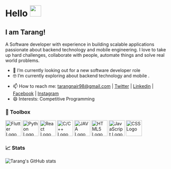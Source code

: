 <!-- <img align="right" src="" width=350px height=465px/> -->

# Hello <img src="https://raw.githubusercontent.com/MartinHeinz/MartinHeinz/master/wave.gif" width="35px">
## I am Tarang!

A Software developer with experience in building scalable applications passionate about backend technology and mobile engineering. I love to take up hard challenges, collaborate with people, automate things and solve real world problems.

- 📱 I’m currently looking out for a new software developer role
- 🤓 I’m currently exploring about backend technology and mobile .
<!-- - 💬 Ask me about javascript/typescript and computer science. -->
- 📫 How to reach me: tarangnair98@gmail.com | [Twitter](https://twitter.com/tarang90564113) | [Linkedin](https://www.linkedin.com/in/tarang-nair-752aa8179/) | [Facebook](https://www.facebook.com/tarangnair) | [Instagram](https://www.instagram.com/nairtarang/)
- 😄 Interests: Competitive Programming


<!--
**tarang1998/tarang1998** is a ✨ _special_ ✨ repository because its `README.md` (this file) appears on your GitHub profile.

Here are some ideas to get you started:

- 🔭 - 
- 👯 I’m looking to collaborate on ...
- 🤔 I’m looking for help with ...
- 💬 Ask me about ...
- 📫 How to reach me: ...
- 😄 Pronouns: ...
- ⚡ Fun fact: ...
- 🌱 I’m currently
- 🤓
- ![Top Langs](https://github-readme-stats.vercel.app/api/top-langs/?username=tarang1998)

-->



### 🧰 Toolbox

<img src="https://cdn.worldvectorlogo.com/logos/flutter.svg" alt="Flutter Logo" width="50" height="50"/> <img src="https://cdn.worldvectorlogo.com/logos/python-4.svg" alt="Python Logo" width="50" height="50"/> <img src="https://cdn.worldvectorlogo.com/logos/react-1.svg" alt="React Logo" width="50" height="50"/> <img src="https://cdn.worldvectorlogo.com/logos/c.svg" alt="C/C++ Logo" width="50" height="50"/> <img src="https://cdn.worldvectorlogo.com/logos/java-4.svg" alt="JAVA Logo" width="50" height="50"/> <img src="https://cdn.worldvectorlogo.com/logos/html5-2.svg" alt="HTML5 Logo" width="50" height="50"/> <img src="https://cdn.worldvectorlogo.com/logos/logo-javascript.svg" alt="JavaScript Logo" width="50" height="50"/> <img src="https://cdn.worldvectorlogo.com/logos/css-3.svg" alt="CSS Logo" width="50" height="50"/>


### 📈 Stats

<img alt="Tarang's GitHub stats" align="left" src="https://github-readme-stats.vercel.app/api?username=tarang1998&hide_title=true&hide_border=true&show_icons=true&theme=synthwave&include_all_commits=true&count_private=true">



